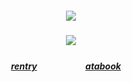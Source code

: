 ##### <p align="center">![](https://komarev.com/ghpvc/?username=trappped&color=403C4B&label=⠀♡　)</p>
##### <p align="center">![](https://file.garden/Z6h2bh-K9iNK3QVg/hi)</p>
##### <p align="center">[rentry](https://rentry.co/nayn)ㅤㅤㅤㅤㅤㅤ[atabook](https://infected.atabook.org/) ㅤ</p>
